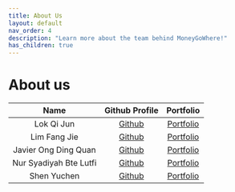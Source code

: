 ```yaml
---
title: About Us
layout: default
nav_order: 4
description: "Learn more about the team behind MoneyGoWhere!"
has_children: true
---
```

# About us

|          Name          |             Github Profile              |            Portfolio            |
|:----------------------:|:---------------------------------------:|:-------------------------------:|
|       Lok Qi Jun       |  [Github](https://github.com/LokQiJun)  |  [Portfolio](team/lokqijun.md)  |
|      Lim Fang Jie      |   [Github](https://github.com/xzynos)   |   [Portfolio](team/xzynos.md)   |
|  Javier Ong Ding Quan  |   [Github](https://github.com/jeyvia)   |   [Portfolio](team/jeyvia.md)   |
| Nur Syadiyah Bte Lutfi | [Github](https://github.com/penguin-s)  | [Portfolio](team/penguin-s.md)  |
|      Shen Yuchen       | [Github](https://github.com/yuu-chennn) | [Portfolio](team/yuu-chennn.md) |
